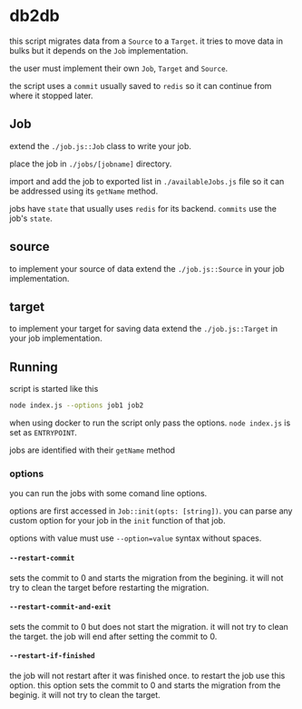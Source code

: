 # db2db
this script migrates data from a `Source` to a `Target`. it tries to move data in bulks but it depends on the `Job` implementation.

the user must implement their own `Job`, `Target` and `Source`.

the script uses a `commit` usually saved to `redis` so it can continue from where it stopped later. 

## Job
extend the `./job.js::Job` class to write your job.

place the job in `./jobs/[jobname]` directory.

import and add the job to exported list in `./availableJobs.js` file so it can be addressed using its `getName` method.

jobs have `state` that usually uses `redis` for its backend. `commits` use the job's `state`.

## source
to implement your source of data extend the `./job.js::Source` in your job implementation.

## target
to implement your target for saving data extend the `./job.js::Target` in your job implementation.

## Running
script is started like this

```bash
node index.js --options job1 job2
```

when using docker to run the script only pass the options. `node index.js` is set as `ENTRYPOINT`.

jobs are identified with their `getName` method

### options
you can run the jobs with some comand line options.

options are first accessed in `Job::init(opts: [string])`. you can parse any custom option for your job in the `init` function of that job.

options with value must use `--option=value` syntax without spaces.

#### `--restart-commit`
sets the commit to 0 and starts the migration from the begining. it will not try to clean the target before restarting the migration.

#### `--restart-commit-and-exit`
sets the commit to 0 but does not start the migration. it will not try to clean the target. the job will end after setting the commit to 0.

#### `--restart-if-finished`
the job will not restart after it was finished once. to restart the job use this option. this option sets the commit to 0 and starts the migration from the beginig. it will not try to clean the target.

